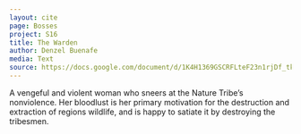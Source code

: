 ```yaml
---
layout: cite
page: Bosses
project: S16
title: The Warden
author: Denzel Buenafe
media: Text
source: https://docs.google.com/document/d/1K4H1369GSCRFLteF23n1rjDf_tke8aqb4F7cfBas3RI/edit?usp=sharing
---
```

A vengeful and violent woman who sneers at the Nature Tribe’s nonviolence. Her bloodlust is her primary motivation for the destruction and extraction of regions wildlife, and is happy to satiate it by destroying the tribesmen.
